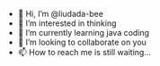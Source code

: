 - 👋 Hi, I’m @liudada-bee
- 👀 I’m interested in thinking 
- 🌱 I’m currently learning java coding
- 💞️ I’m looking to collaborate on you
- 📫 How to reach me is still waiting...

<!---
liudada-bee/liudada-bee is a ✨ special ✨ repository because its `README.md` (this file) appears on your GitHub profile.
You can click the Preview link to take a look at your changes.
--->
